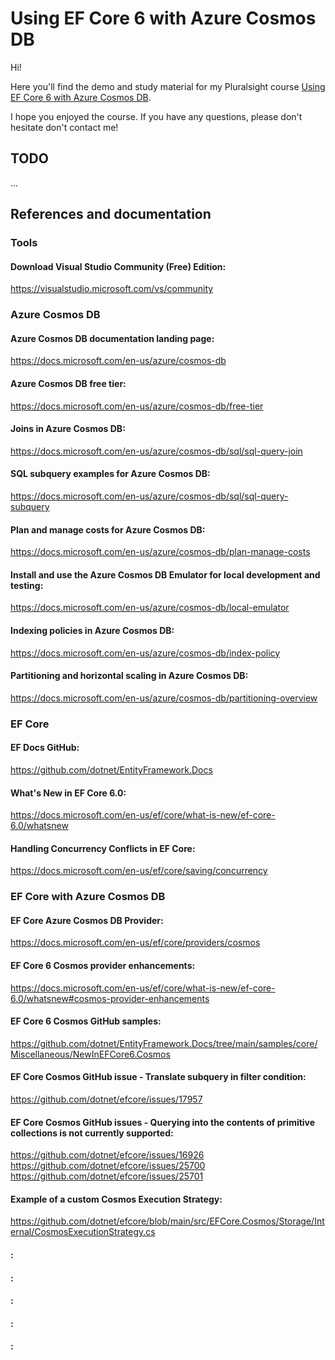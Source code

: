 # Using EF Core 6 with Azure Cosmos DB

Hi!

Here you'll find the demo and study material for my Pluralsight course [Using EF Core 6 with Azure Cosmos DB](https://pluralsight.pxf.io/efcore6-cosmos).

I hope you enjoyed the course. If you have any questions, please don't hesitate don't contact me!

## TODO

...

## References and documentation

### Tools

#### Download Visual Studio Community (Free) Edition:

https://visualstudio.microsoft.com/vs/community

### Azure Cosmos DB

#### Azure Cosmos DB documentation landing page:

https://docs.microsoft.com/en-us/azure/cosmos-db

#### Azure Cosmos DB free tier:

https://docs.microsoft.com/en-us/azure/cosmos-db/free-tier

#### Joins in Azure Cosmos DB:

https://docs.microsoft.com/en-us/azure/cosmos-db/sql/sql-query-join

#### SQL subquery examples for Azure Cosmos DB:

https://docs.microsoft.com/en-us/azure/cosmos-db/sql/sql-query-subquery

#### Plan and manage costs for Azure Cosmos DB:

https://docs.microsoft.com/en-us/azure/cosmos-db/plan-manage-costs

#### Install and use the Azure Cosmos DB Emulator for local development and testing:

https://docs.microsoft.com/en-us/azure/cosmos-db/local-emulator

#### Indexing policies in Azure Cosmos DB:

https://docs.microsoft.com/en-us/azure/cosmos-db/index-policy

#### Partitioning and horizontal scaling in Azure Cosmos DB:

https://docs.microsoft.com/en-us/azure/cosmos-db/partitioning-overview

### EF Core

#### EF Docs GitHub:

https://github.com/dotnet/EntityFramework.Docs

#### What's New in EF Core 6.0:

https://docs.microsoft.com/en-us/ef/core/what-is-new/ef-core-6.0/whatsnew

#### Handling Concurrency Conflicts in EF Core:

https://docs.microsoft.com/en-us/ef/core/saving/concurrency

### EF Core with Azure Cosmos DB

#### EF Core Azure Cosmos DB Provider:

https://docs.microsoft.com/en-us/ef/core/providers/cosmos

#### EF Core 6 Cosmos provider enhancements:

https://docs.microsoft.com/en-us/ef/core/what-is-new/ef-core-6.0/whatsnew#cosmos-provider-enhancements

#### EF Core 6 Cosmos GitHub samples:

https://github.com/dotnet/EntityFramework.Docs/tree/main/samples/core/Miscellaneous/NewInEFCore6.Cosmos

#### EF Core Cosmos GitHub issue - Translate subquery in filter condition:

https://github.com/dotnet/efcore/issues/17957

#### EF Core Cosmos GitHub issues - Querying into the contents of primitive collections is not currently supported:

https://github.com/dotnet/efcore/issues/16926
https://github.com/dotnet/efcore/issues/25700
https://github.com/dotnet/efcore/issues/25701

#### Example of a custom Cosmos Execution Strategy:

https://github.com/dotnet/efcore/blob/main/src/EFCore.Cosmos/Storage/Internal/CosmosExecutionStrategy.cs

#### :



#### :



#### :



#### :



#### :



